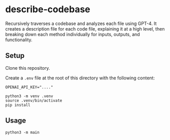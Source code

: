 # describe-codebase

Recursively traverses a codebase and analyzes each file using GPT-4. It creates a description file for each code file, explaining it at a high level, then breaking down each method individually for inputs, outputs, and functionality.


## Setup

Clone this repository.

Create a `.env` file at the root of this directory with the following content:

```
OPENAI_API_KEY="...."
```


```shell
python3 -m venv .venv
source .venv/bin/activate
pip install
```

## Usage

```shell
python3 -m main
```